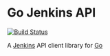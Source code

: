 Go Jenkins API
==============
[![Build Status](https://travis-ci.org/lheinlen/gojenkinsapi.svg?branch=master)](https://travis-ci.org/lheinlen/gojenkinsapi)

A [Jenkins](http://jenkins-ci.org/) API client library for [Go](http://golang.org/)
